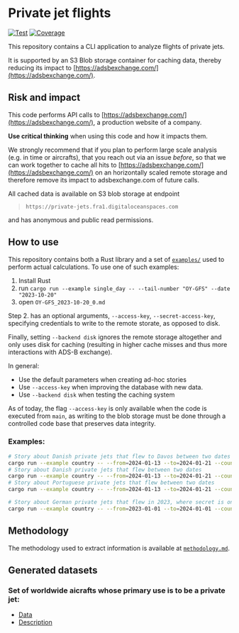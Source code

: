 # Private jet flights
[![Test](https://github.com/jorgecardleitao/private-jets/actions/workflows/test.yaml/badge.svg)](https://github.com/jorgecardleitao/private-jets/actions/workflows/test.yaml)
[![Coverage](https://codecov.io/gh/jorgecardleitao/private-jets/graph/badge.svg?token=DT7C376OKH)](https://codecov.io/gh/jorgecardleitao/private-jets)

This repository contains a CLI application to analyze flights of private jets.

It is supported by an S3 Blob storage container for caching data, thereby
reducing its impact to [https://adsbexchange.com/](https://adsbexchange.com/).

## Risk and impact

This code performs API calls to [https://adsbexchange.com/](https://adsbexchange.com/),
a production website of a company.

**Use critical thinking** when using this code and how it impacts them.

We strongly recommend that if you plan to perform large scale analysis (e.g. in time or aircrafts),
that you reach out via an issue _before_, so that we can work together
to cache all hits to [https://adsbexchange.com/](https://adsbexchange.com/)
on an horizontally scaled remote storage and therefore remove its impact to adsbexchange.com
of future calls.

All cached data is available on S3 blob storage at endpoint

> `https://private-jets.fra1.digitaloceanspaces.com`

and has anonymous and public read permissions.

## How to use

This repository contains both a Rust library and a set of [`examples/`](./examples) used
to perform actual calculations. To use one of such examples:

1. Install Rust
2. run `cargo run --example single_day -- --tail-number "OY-GFS" --date "2023-10-20"`
3. open `OY-GFS_2023-10-20_0.md`

Step 2. has an optional arguments, `--access-key`, `--secret-access-key`, specifying
credentials to write to the remote storate, as opposed to disk.

Finally, setting `--backend disk` ignores the remote storage altogether and
only uses disk for caching (resulting in higher cache misses and thus more
interactions with ADS-B exchange).

In general:
* Use the default parameters when creating ad-hoc stories
* Use `--access-key` when improving the database with new data.
* Use `--backend disk` when testing the caching system

As of today, the flag `--access-key` is only available when the code is executed
from `main`, as writing to the blob storage must be done through a controlled code base
that preserves data integrity.

### Examples:

```bash
# Story about Danish private jets that flew to Davos between two dates
cargo run --example country -- --from=2024-01-13 --to=2024-01-21 --country=denmark --location=davos
# Story about Danish private jets that flew between two dates
cargo run --example country -- --from=2024-01-13 --to=2024-01-21 --country=denmark
# Story about Portuguese private jets that flew between two dates
cargo run --example country -- --from=2024-01-13 --to=2024-01-21 --country=portugal

# Story about German private jets that flew in 2023, where secret is on a file
cargo run --example country -- --from=2023-01-01 --to=2024-01-01 --country=germany --access-key=DO00AUDGL32QLFKV8CEP --secret-access-key=$(cat secrets.txt)
```

## Methodology

The methodology used to extract information is available at [`methodology.md`](./methodology.md).

## Generated datasets

### Set of worldwide aicrafts whose primary use is to be a private jet:

* [Data](https://private-jets.fra1.digitaloceanspaces.com/private_jets/2023/11/06/data.csv)
* [Description](https://private-jets.fra1.digitaloceanspaces.com/private_jets/2023/11/06/description.md)
